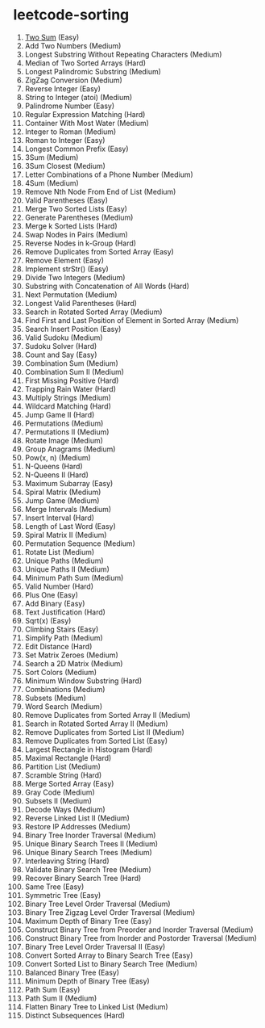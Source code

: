 # leetcode-sorting
0001. [Two Sum](https://leetcode.com/problems/two-sum/) (Easy)  
0002. Add Two Numbers (Medium)  
0003. Longest Substring Without Repeating Characters (Medium)  
0004. Median of Two Sorted Arrays (Hard)  
0005. Longest Palindromic Substring (Medium)  
0006. ZigZag Conversion (Medium)  
0007. Reverse Integer (Easy)  
0008. String to Integer (atoi) (Medium)  
0009. Palindrome Number (Easy)  
0010. Regular Expression Matching (Hard)  
0011. Container With Most Water (Medium)  
0012. Integer to Roman (Medium)  
0013. Roman to Integer (Easy)  
0014. Longest Common Prefix (Easy)  
0015. 3Sum (Medium)  
0016. 3Sum Closest (Medium)  
0017. Letter Combinations of a Phone Number (Medium)  
0018. 4Sum (Medium)  
0019. Remove Nth Node From End of List (Medium)  
0020. Valid Parentheses (Easy)  
0021. Merge Two Sorted Lists (Easy)  
0022. Generate Parentheses (Medium)  
0023. Merge k Sorted Lists (Hard)  
0024. Swap Nodes in Pairs (Medium)  
0025. Reverse Nodes in k-Group (Hard)  
0026. Remove Duplicates from Sorted Array (Easy)  
0027. Remove Element (Easy)  
0028. Implement strStr() (Easy)  
0029. Divide Two Integers (Medium)  
0030. Substring with Concatenation of All Words (Hard)  
0031. Next Permutation (Medium)  
0032. Longest Valid Parentheses (Hard)  
0033. Search in Rotated Sorted Array (Medium)  
0034. Find First and Last Position of Element in Sorted Array (Medium)  
0035. Search Insert Position (Easy)  
0036. Valid Sudoku (Medium)  
0037. Sudoku Solver (Hard)  
0038. Count and Say (Easy)  
0039. Combination Sum (Medium)  
0040. Combination Sum II (Medium)  
0041. First Missing Positive (Hard)  
0042. Trapping Rain Water (Hard)  
0043. Multiply Strings (Medium)  
0044. Wildcard Matching (Hard)  
0045. Jump Game II (Hard)  
0046. Permutations (Medium)  
0047. Permutations II (Medium)  
0048. Rotate Image (Medium)  
0049. Group Anagrams (Medium)  
0050. Pow(x, n) (Medium)  
0051. N-Queens (Hard)  
0052. N-Queens II (Hard)  
0053. Maximum Subarray (Easy)  
0054. Spiral Matrix (Medium)  
0055. Jump Game (Medium)  
0056. Merge Intervals (Medium)  
0057. Insert Interval (Hard)  
0058. Length of Last Word (Easy)  
0059. Spiral Matrix II (Medium)  
0060. Permutation Sequence (Medium)  
0061. Rotate List (Medium)  
0062. Unique Paths (Medium)  
0063. Unique Paths II (Medium)  
0064. Minimum Path Sum (Medium)  
0065. Valid Number (Hard)  
0066. Plus One (Easy)  
0067. Add Binary (Easy)  
0068. Text Justification (Hard)  
0069. Sqrt(x) (Easy)  
0070. Climbing Stairs (Easy)  
0071. Simplify Path (Medium)  
0072. Edit Distance (Hard)  
0073. Set Matrix Zeroes (Medium)  
0074. Search a 2D Matrix (Medium)  
0075. Sort Colors (Medium)  
0076. Minimum Window Substring (Hard)  
0077. Combinations (Medium)  
0078. Subsets (Medium)  
0079. Word Search (Medium)   
0080. Remove Duplicates from Sorted Array II (Medium)  
0081. Search in Rotated Sorted Array II (Medium)  
0082. Remove Duplicates from Sorted List II (Medium)  
0083. Remove Duplicates from Sorted List (Easy)  
0084. Largest Rectangle in Histogram (Hard)  
0085. Maximal Rectangle (Hard)  
0086. Partition List (Medium)  
0087. Scramble String (Hard)  
0088. Merge Sorted Array (Easy)  
0089. Gray Code (Medium)  
0090. Subsets II (Medium)  
0091. Decode Ways (Medium)  
0092. Reverse Linked List II (Medium)  
0093. Restore IP Addresses (Medium)  
0094. Binary Tree Inorder Traversal (Medium)  
0095. Unique Binary Search Trees II (Medium)  
0096. Unique Binary Search Trees (Medium)  
0097. Interleaving String (Hard)  
0098. Validate Binary Search Tree (Medium)  
0099. Recover Binary Search Tree (Hard)  
0100. Same Tree (Easy)  
0101. Symmetric Tree (Easy)  
0102. Binary Tree Level Order Traversal (Medium)  
0103. Binary Tree Zigzag Level Order Traversal (Medium)  
0104. Maximum Depth of Binary Tree (Easy)  
0105. Construct Binary Tree from Preorder and Inorder Traversal (Medium)  
0106. Construct Binary Tree from Inorder and Postorder Traversal (Medium)  
0107. Binary Tree Level Order Traversal II (Easy)  
0108. Convert Sorted Array to Binary Search Tree (Easy)  
0109. Convert Sorted List to Binary Search Tree (Medium)  
0110. Balanced Binary Tree (Easy)  
0111. Minimum Depth of Binary Tree (Easy)  
0112. Path Sum (Easy)  
0113. Path Sum II (Medium)  
0114. Flatten Binary Tree to Linked List (Medium)  
0115. Distinct Subsequences (Hard)  
